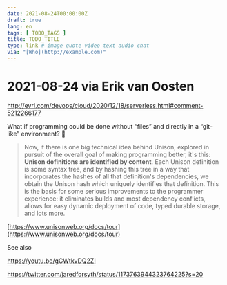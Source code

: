 ```yaml
---
date: 2021-08-24T00:00:00Z
draft: true
lang: en
tags: [ TODO_TAGS ]
title: TODO_TITLE
type: link # image quote video text audio chat
via: "[Who](http://example.com)"
---
```



# 2021-08-24 via Erik van Oosten
http://evrl.com/devops/cloud/2020/12/18/serverless.html#comment-5212266177


What if programming could be done without “files” and directly in a “git-like” environment? 🤔

> Now, if there is one big technical idea behind Unison, explored in pursuit of the overall goal of making programming better, it's this: **Unison definitions are identified by content**. Each Unison definition is some syntax tree, and by hashing this tree in a way that incorporates the hashes of all that definition's dependencies, we obtain the Unison hash which uniquely identifies that definition. This is the basis for some serious improvements to the programmer experience: it eliminates builds and most dependency conflicts, allows for easy dynamic deployment of code, typed durable storage, and lots more.

[https://www.unisonweb.org/docs/tour](https://www.unisonweb.org/docs/tour)

See also

https://youtu.be/gCWtkvDQ2ZI

https://twitter.com/jaredforsyth/status/1173763944323764225?s=20

